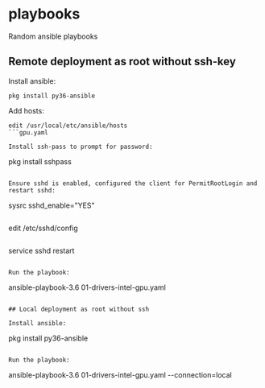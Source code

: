# playbooks
Random ansible playbooks

## Remote deployment as root without ssh-key

Install ansible:

```
pkg install py36-ansible
```

Add hosts:

```
edit /usr/local/etc/ansible/hosts
```gpu.yaml

Install ssh-pass to prompt for password:

```
pkg install sshpass
```

Ensure sshd is enabled, configured the client for PermitRootLogin and restart sshd:

```
sysrc sshd_enable="YES"
```

```
edit /etc/sshd/config
```

```
service sshd restart
```

Run the playbook:
```
ansible-playbook-3.6 01-drivers-intel-gpu.yaml
```

## Local deployment as root without ssh

Install ansible:

```
pkg install py36-ansible
```

Run the playbook:
```
ansible-playbook-3.6 01-drivers-intel-gpu.yaml --connection=local
```

